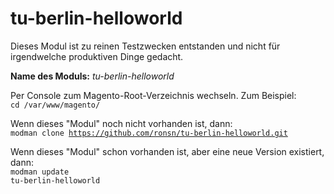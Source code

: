# tu-berlin-helloworld
Dieses Modul ist zu reinen Testzwecken entstanden und nicht für irgendwelche produktiven Dinge gedacht.

**Name des Moduls:** *tu-berlin-helloworld*


Per Console zum Magento-Root-Verzeichnis wechseln. Zum Beispiel:
<br /><code>cd /var/www/magento/</code>

Wenn dieses "Modul" noch nicht vorhanden ist, dann:
<br /><code>modman clone https://github.com/ronsn/tu-berlin-helloworld.git</code>

Wenn dieses "Modul" schon vorhanden ist, aber eine neue Version existiert, dann:
<br /><code>modman update tu-berlin-helloworld</code>

<script type="text/javascript">console.log('javascript geloggt');</script>
